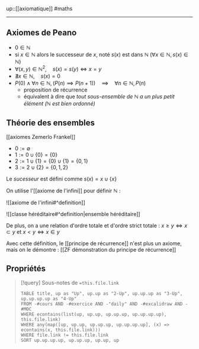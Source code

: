 up::[[axiomatique]]
#maths

---

## Axiomes de Peano
 - $0 \in \mathbb{N}$
 - si $x \in \mathbb{N}$ alors le successeur de $x$, noté $s(x)$ est dans $\mathbb{N}$ ($\forall x \in \mathbb{N}, s(x) \in \mathbb{N}$)
 - $\forall (x, y) \in \mathbb{N}^{2}, \quad s(x) = s(y) \iff x = y$
 - $\nexists x \in \mathbb{N}, \quad s(x) = 0$
 - $P(0) \wedge \forall n \in \mathbb{N}, (P(n) \implies P(n+1)) \quad \implies \quad \forall n \in \mathbb{N}, P(n)$
     - proposition de récurrence
     - équivalent à dire que _tout sous-ensemble de $\mathbb{N}$ a un plus petit élément ($\mathbb{N}$ est bien ordonné)_

## Théorie des ensembles
[[axiomes Zemerlo Frankel]]

 - $0 := \emptyset$
 - $1 := 0 \cup \{ 0 \} = \{ 0 \}$
 - $2 := 1 \cup \{ 1 \} = \{ 0 \} \cup \{ 1 \} = \{ 0,1 \}$
 - $3 := 2 \cup \{ 2 \} = \{ 0, 1, 2 \}$
 
Le _sucesseur_ est défini comme $s(x) = x \cup \{ x \}$

On utilise l'[[axiome de l'infini]] pour définir $\mathbb{N}$ :

![[axiome de l'infini#^definition]]

![[classe héréditaire#^definition|ensemble héréditaire]]

De plus, on a une relation d'ordre totale et d'ordre strict totale : $x \geq y \iff x \subset y$ et $x < y \iff x \in y$

Avec cette définition, le [[principe de récurrence]] n'est plus un axiome, mais on le démontre : [[ZF démonstration du principe de récurrence]]

## Propriétés

> [!query] Sous-notes de `=this.file.link`
> ```dataview
> TABLE title, up as "Up", up.up as "2-Up", up.up.up as "3-Up", up.up.up.up as "4-Up"
> FROM -#cours AND -#exercice AND -"daily" AND -#excalidraw AND -#MOC
> WHERE econtains(list(up, up.up, up.up.up, up.up.up.up), this.file.link)
> WHERE any(map([up, up.up, up.up.up, up.up.up.up], (x) => econtains(x, this.file.link)))
> WHERE file.link != this.file.link
> SORT up.up.up.up, up.up.up, up.up, up
> ```

